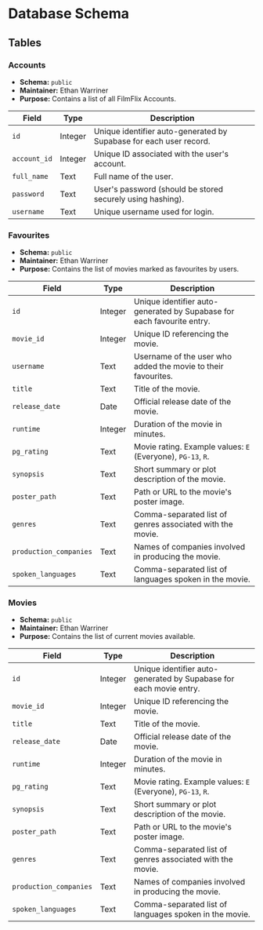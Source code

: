# Database Schema

## Tables

### Accounts

- **Schema:** `public`  
- **Maintainer:** Ethan Warriner  
- **Purpose:**  Contains a list of all FilmFlix Accounts.

| Field       | Type     | Description |
|-------------|----------|-------------|
| `id`        | Integer  | Unique identifier auto-generated by Supabase for each user record. |
| `account_id`| Integer  | Unique ID associated with the user's account. |
| `full_name` | Text     | Full name of the user. |
| `password`  | Text     | User's password (should be stored securely using hashing). |
| `username`  | Text     | Unique username used for login. |

### Favourites

- **Schema:** `public`  
- **Maintainer:** Ethan Warriner  
- **Purpose:** Contains the list of movies marked as favourites by users.

| Field                 | Type     | Description |
|----------------------|----------|-------------|
| `id`                 | Integer  | Unique identifier auto-generated by Supabase for each favourite entry. |
| `movie_id`           | Integer  | Unique ID referencing the movie. |
| `username`           | Text     | Username of the user who added the movie to their favourites. |
| `title`              | Text     | Title of the movie. |
| `release_date`       | Date     | Official release date of the movie. |
| `runtime`            | Integer  | Duration of the movie in minutes. |
| `pg_rating`          | Text     | Movie rating. Example values: `E` (Everyone), `PG-13`, `R`. |
| `synopsis`           | Text     | Short summary or plot description of the movie. |
| `poster_path`        | Text     | Path or URL to the movie's poster image. |
| `genres`             | Text     | Comma-separated list of genres associated with the movie. |
| `production_companies` | Text  | Names of companies involved in producing the movie. |
| `spoken_languages`   | Text     | Comma-separated list of languages spoken in the movie. |

### Movies

- **Schema:** `public`  
- **Maintainer:** Ethan Warriner  
- **Purpose:** Contains the list of current movies available.
  
| Field               | Type     | Description |
|---------------------|----------|-------------|
| `id`                 | Integer  | Unique identifier auto-generated by Supabase for each movie entry. |
| `movie_id`           | Integer  | Unique ID referencing the movie. |
| `title`              | Text     | Title of the movie. |
| `release_date`       | Date     | Official release date of the movie. |
| `runtime`            | Integer  | Duration of the movie in minutes. |
| `pg_rating`          | Text     | Movie rating. Example values: `E` (Everyone), `PG-13`, `R`. |
| `synopsis`           | Text     | Short summary or plot description of the movie. |
| `poster_path`        | Text     | Path or URL to the movie's poster image. |
| `genres`             | Text     | Comma-separated list of genres associated with the movie. |
| `production_companies` | Text  | Names of companies involved in producing the movie. |
| `spoken_languages`   | Text     | Comma-separated list of languages spoken in the movie. |



